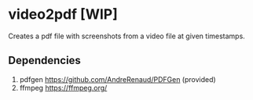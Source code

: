 # video2pdf [WIP]

Creates a pdf file with screenshots from a video file at given timestamps.

## Dependencies

1. pdfgen <https://github.com/AndreRenaud/PDFGen> (provided)
2. ffmpeg <https://ffmpeg.org/>
